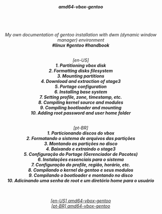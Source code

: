 <div align="center"><i>
  <b>amd64-vbox-gentoo</b><br>
  <h1></h1><br><br>
  My own documentation of gentoo installation with dwm (dynamic window manager) environment<br>
  <b>#linux #gentoo #handbook</b><br><br>

[en-US]
  <br><b>1. Partitioning vbox disk</b><br>
  <b>2. Formatting disks filesystem</b><br>
  <b>3. Mounting partitions</b><br>
  <b>4. Download and extraction of stage3</b><br>
  <b>5. Portage configuration</b><br>
  <b>6. Installing base system</b><br>
  <b>7. Setting profile, zone, timestamp, etc.</b><br>
  <b>8. Compiling kernel source and modules</b><br>
  <b>9. Compiling bootloader and mounting</b><br>
  <b>10. Adding root password and user home folder</b><br><br>

[pt-BR]
<br><b>1. Particionando discos do vbox</b><br>
<b>2. Formatando o sistema de arquivos das partições</b><br>
<b>3. Montando as partições no disco</b><br>
<b>4. Baixando e extraindo o stage3</b><br>
<b>5. Configuração do Portage (Gerenciador de Pacotes)</b><br>
<b>6. Instalações essenciais para o sistema</b><br>
<b>7. Configuração do profile, região, horário, etc.</b><br>
<b>8. Compilando o kernel do gentoo e seus modulos</b><br>
<b>9. Compilando o bootloader e montando no disco</b><br>
<b>10. Adicinando uma senha de root e um diretório home para o usuário</b><br><br>

<br><a href="en-us/readme.md">[en-US] amd64-vbox-gentoo</a><br>
<a href="pt-br/readme.md">[pt-BR] amd64-vbox-gentoo</a>
</i></div>
